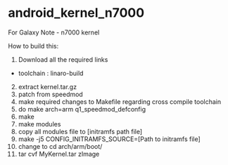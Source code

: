 android_kernel_n7000
====================

For Galaxy Note - n7000 kernel

How to build this:
1. Download all the required links
- toolchain : linaro-build
2. extract kernel.tar.gz
3. patch from speedmod
4. make required changes to Makefile regarding cross compile toolchain
5. do make arch=arm q1_speedmod_defconfig
6. make
7. make modules
8. copy all modules file to [initramfs path file]
9. make -j5 CONFIG_INITRAMFS_SOURCE=[Path to initramfs file]
10. change to cd arch/arm/boot/
11. tar cvf MyKernel.tar zImage

